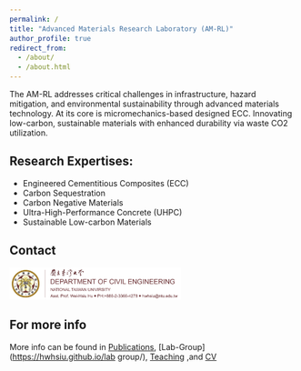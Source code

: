 ```yaml
---
permalink: /
title: "Advanced Materials Research Laboratory (AM-RL)"
author_profile: true
redirect_from: 
  - /about/
  - /about.html
---
```


The AM-RL addresses critical challenges in infrastructure, hazard mitigation, and environmental sustainability through advanced materials technology. At its core is micromechanics-based designed ECC. Innovating low-carbon, sustainable materials with enhanced durability via waste CO2 utilization.

Research Expertises:
-----
- Engineered Cementitious Composites (ECC)
- Carbon Sequestration
- Carbon Negative Materials
- Ultra-High-Performance Concrete (UHPC)
- Sustainable Low-carbon Materials

Contact
-----
<img src="/images/contact.png" width="60%" alt="Contact Info">


For more info
------
More info can be found in [Publications](https://hwhsiu.github.io/publications/), [Lab-Group](https://hwhsiu.github.io/lab group/), [Teaching](https://hwhsiu.github.io/teaching/) ,and [CV](https://hwhsiu.github.io/CV/)
